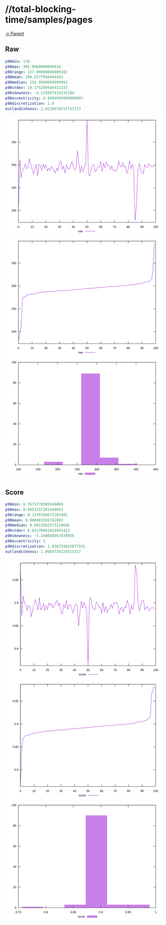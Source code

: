 
# //total-blocking-time/samples/pages

[→ Parent](../..)


## Raw


```yaml
p90min: 178
p90max: 305.0000000000018
p90range: 127.00000000000182
p90mean: 289.5577944444443
p90median: 292.9999999999991
p90stdev: 19.175260436431333
p90skewness: -4.225087433233104
p90eccentricity: 0.9999999999999997
p90discretization: 1.8
outlandishness: 1.0210674215753173

```

![PLOT: raw-values](./raw/values.svg)![PLOT: raw-sorted](./raw/sorted.svg)![PLOT: raw-histogram](./raw/histogram.svg)
## Score


```yaml
p90min: 0.7675770589246068
p90max: 0.9052557261448053
p90range: 0.1376786672201985
p90mean: 0.888881926742803
p90median: 0.8913562573218646
p90stdev: 0.01570861624941423
p90skewness: -5.248048067039956
p90eccentricity: 1
p90discretization: 1.836734693877551
outlandishness: 1.0089738229515317

```

![PLOT: score-values](./score/values.svg)![PLOT: score-sorted](./score/sorted.svg)![PLOT: score-histogram](./score/histogram.svg)
